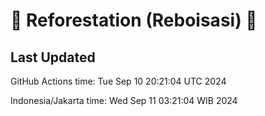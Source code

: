 
# 🌳 Reforestation (Reboisasi) 🌲

## Last Updated

GitHub Actions time: Tue Sep 10 20:21:04 UTC 2024

Indonesia/Jakarta time: Wed Sep 11 03:21:04 WIB 2024
